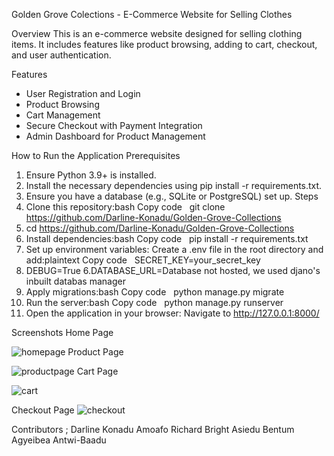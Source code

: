 Golden Grove Colections - E-Commerce Website for Selling Clothes

Overview
This is an e-commerce website designed for selling clothing items.
It includes features like product browsing, adding to cart, checkout, and user authentication.

Features
* User Registration and Login
* Product Browsing
* Cart Management
* Secure Checkout with Payment Integration
* Admin Dashboard for Product Management

How to Run the Application
Prerequisites
1. Ensure Python 3.9+ is installed.
2. Install the necessary dependencies using pip install -r requirements.txt.
3. Ensure you have a database (e.g., SQLite or PostgreSQL) set up.
Steps
1. Clone this repository:bash Copy code   git clone https://github.com/Darline-Konadu/Golden-Grove-Collections
2. cd https://github.com/Darline-Konadu/Golden-Grove-Collections
3. Install dependencies:bash Copy code   pip install -r requirements.txt
4. Set up environment variables: Create a .env file in the root directory and add:plaintext Copy code   SECRET_KEY=your_secret_key
5. DEBUG=True
6.DATABASE_URL=Database not hosted, we used djano's inbuilt databas manager   
7. Apply migrations:bash Copy code   python manage.py migrate
8. Run the server:bash Copy code   python manage.py runserver
9. Open the application in your browser: Navigate to http://127.0.0.1:8000/

Screenshots
Home Page

![homepage](https://github.com/user-attachments/assets/78befef1-0bb5-4c47-b48e-bae585a91cfe)
Product Page

![productpage](https://github.com/user-attachments/assets/7574b578-35f5-41f6-97b1-82a315810b01)
Cart Page

![cart](https://github.com/user-attachments/assets/70b7bbdd-1568-4006-bce7-28343fe45ee5)


Checkout Page
![checkout](https://github.com/user-attachments/assets/2eed436a-44ad-40f2-845c-601c186f1773)





Contributors ;
Darline Konadu Amoafo
Richard Bright Asiedu Bentum
Agyeibea Antwi-Baadu
